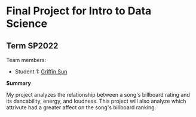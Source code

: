 # Final Project for Intro to Data Science

## Term SP2022

Team members: 

- Student 1: [Griffin Sun](mailto:gsun8133@floridapoly.edu)



**Summary**

My project analyzes the relationship between a song's billboard rating and its dancability, energy, and loudness. This project will also analyze which attrivute had a greater affect on the song's billboard ranking. 
